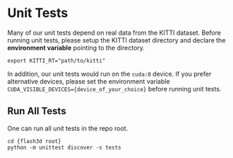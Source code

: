 # Unit Tests

Many of our unit tests depend on real data from the KITTI dataset.
Before running unit tests, please setup the KITTI dataset directory and declare the **environment variable** pointing
to the directory.

```shell
export KITTI_RT="path/to/kitti"
```

In addition, our unit tests would run on the `cuda:0` device.
If you prefer alternative devices, please set the environment variable
`CUDA_VISIBLE_DEVICES={device_of_your_choice}` before running unit tests.

## Run All Tests
One can run all unit tests in the repo root.
```shell
cd {flash3d root}
python -m unittest discover -s tests
```